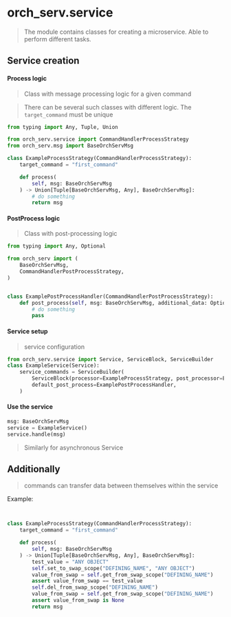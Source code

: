 # orch_serv.service

> The module contains classes for creating a microservice. Able to perform different tasks.

## Service creation

#### Process logic
> Class with message processing logic for a given command

> There can be several such classes with different logic.
> The `target_command` must be unique

```python
from typing import Any, Tuple, Union

from orch_serv.service import CommandHandlerProcessStrategy
from orch_serv.msg import BaseOrchServMsg

class ExampleProcessStrategy(CommandHandlerProcessStrategy):
    target_command = "first_command"

    def process(
        self, msg: BaseOrchServMsg
    ) -> Union[Tuple[BaseOrchServMsg, Any], BaseOrchServMsg]:
        # do something
        return msg
```


#### PostProcess logic
> Class with post-processing logic

```python
from typing import Any, Optional

from orch_serv import (
    BaseOrchServMsg,
    CommandHandlerPostProcessStrategy,
)


class ExamplePostProcessHandler(CommandHandlerPostProcessStrategy):
    def post_process(self, msg: BaseOrchServMsg, additional_data: Optional[Any] = None):
        # do something
        pass
```

#### Service setup
> service configuration

```python
from orch_serv.service import Service, ServiceBlock, ServiceBuilder
class ExampleService(Service):
    service_commands = ServiceBuilder(
        ServiceBlock(processor=ExampleProcessStrategy, post_processor=ExamplePostProcessHandler),
        default_post_process=ExamplePostProcessHandler,
    )
```

#### Use the service

```python
msg: BaseOrchServMsg
service = ExampleService()
service.handle(msg)
```

> Similarly for asynchronous Service

## Additionally
> commands can transfer data between themselves within the service

Example:
```python


class ExampleProcessStrategy(CommandHandlerProcessStrategy):
    target_command = "first_command"

    def process(
        self, msg: BaseOrchServMsg
    ) -> Union[Tuple[BaseOrchServMsg, Any], BaseOrchServMsg]:
        test_value = "ANY OBJECT"
        self.set_to_swap_scope("DEFINING_NAME", "ANY OBJECT")
        value_from_swap = self.get_from_swap_scope("DEFINING_NAME") 
        assert value_from_swap == test_value
        self.del_from_swap_scope("DEFINING_NAME")
        value_from_swap = self.get_from_swap_scope("DEFINING_NAME")
        assert value_from_swap is None
        return msg
```


